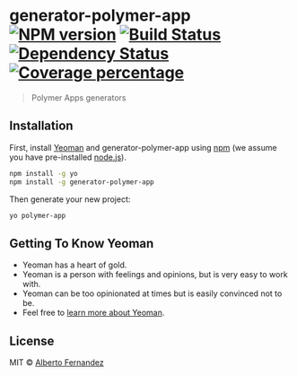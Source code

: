 # generator-polymer-app [![NPM version][npm-image]][npm-url] [![Build Status][travis-image]][travis-url] [![Dependency Status][daviddm-image]][daviddm-url] [![Coverage percentage][coveralls-image]][coveralls-url]
> Polymer Apps generators

## Installation

First, install [Yeoman](http://yeoman.io) and generator-polymer-app using [npm](https://www.npmjs.com/) (we assume you have pre-installed [node.js](https://nodejs.org/)).

```bash
npm install -g yo
npm install -g generator-polymer-app
```

Then generate your new project:

```bash
yo polymer-app
```

## Getting To Know Yeoman

 * Yeoman has a heart of gold.
 * Yeoman is a person with feelings and opinions, but is very easy to work with.
 * Yeoman can be too opinionated at times but is easily convinced not to be.
 * Feel free to [learn more about Yeoman](http://yeoman.io/).

## License

MIT © [Alberto Fernandez](http://onlythepixel.com)


[npm-image]: https://badge.fury.io/js/generator-polymer-app.svg
[npm-url]: https://npmjs.org/package/generator-polymer-app
[travis-image]: https://travis-ci.org/AlbertoFdzM/generator-polymer-app.svg?branch=master
[travis-url]: https://travis-ci.org/AlbertoFdzM/generator-polymer-app
[daviddm-image]: https://david-dm.org/AlbertoFdzM/generator-polymer-app.svg?theme=shields.io
[daviddm-url]: https://david-dm.org/AlbertoFdzM/generator-polymer-app
[coveralls-image]: https://coveralls.io/repos/AlbertoFdzM/generator-polymer-app/badge.svg
[coveralls-url]: https://coveralls.io/r/AlbertoFdzM/generator-polymer-app
 
